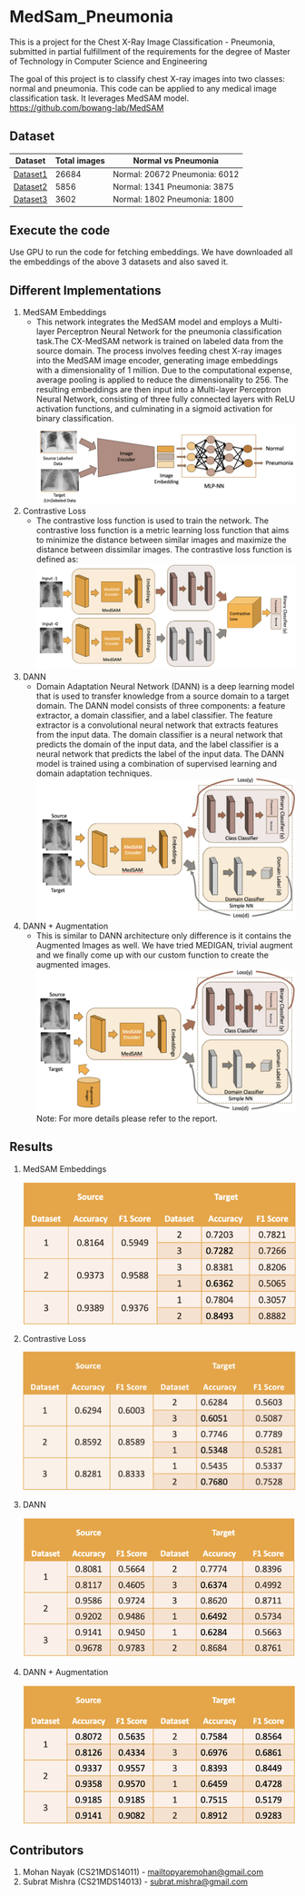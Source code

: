 # MedSam_Pneumonia
This is a project for the Chest X-Ray Image Classification - Pneumonia, submitted in partial fulfillment of the requirements for the degree of Master of Technology in Computer Science and Engineering

The goal of this project is to classify chest X-ray images into two classes: normal and pneumonia. 
This code can be applied to any medical image classification task.
It leverages MedSAM model. https://github.com/bowang-lab/MedSAM

## Dataset
| Dataset                                                                      | Total images  | Normal vs Pneumonia           |
|------------------------------------------------------------------------------|---------------|-------------------------------|
| [Dataset1](https://www.kaggle.com/c/rsna-pneumonia-detection-challenge/data) | 26684         | Normal: 20672 Pneumonia: 6012 |
| [Dataset2](https://www.kaggle.com/datasets/paultimothymooney/chest-xray-pneumonia) | 5856          | Normal: 1341 Pneumonia: 3875  |
| [Dataset3](https://www.kaggle.com/datasets/sachinkumar413/covid-pneumonia-normal-chest-xray-images?select=COVID) | 3602         | Normal: 1802 Pneumonia: 1800  |

## Execute the code
Use GPU to run the code for fetching embeddings. We have downloaded all the embeddings of the above 3 datasets and also saved it.

## Different Implementations
1. MedSAM Embeddings
   - This network integrates the MedSAM model and employs a Multi-layer Perceptron Neural Network for the pneumonia classification task.The CX-MedSAM network is trained on labeled data from the source domain. The process involves feeding chest X-ray images into the MedSAM image encoder, generating image embeddings with a dimensionality of 1 million. Due to the computational expense, average pooling is applied to reduce the dimensionality to 256. The resulting embeddings are then input into a Multi-layer Perceptron Neural Network, consisting of three fully connected layers with ReLU activation functions, and culminating in a sigmoid activation for binary classification.
   ![MedSAMOnly](resources/images/MedSAMOnly.png)
2. Contrastive Loss
    - The contrastive loss function is used to train the network. The contrastive loss function is a metric learning loss function that aims to minimize the distance between similar images and maximize the distance between dissimilar images. The contrastive loss function is defined as:
   ![ContrastiveLoss](resources/images/ContrastiveLoss.png)
3. DANN 
    - Domain Adaptation Neural Network (DANN) is a deep learning model that is used to transfer knowledge from a source domain to a target domain. The DANN model consists of three components: a feature extractor, a domain classifier, and a label classifier. The feature extractor is a convolutional neural network that extracts features from the input data. The domain classifier is a neural network that predicts the domain of the input data, and the label classifier is a neural network that predicts the label of the input data. The DANN model is trained using a combination of supervised learning and domain adaptation techniques.
   ![DANN](resources/images/DANN.png)
4. DANN + Augmentation 
    - This is similar to DANN architecture only difference is it contains the Augmented Images as well.
      We have tried MEDIGAN, trivial augment and we finally come up with our custom function to create the augmented images.
   ![DANNWithAugmentation](resources/images/DANNWithAugmentation.png)
Note: For more details please refer to the report.

## Results
1. MedSAM Embeddings

   ![MedSAMOnly_Results](resources/images/MedSAMOnly_Results.png)
2. Contrastive Loss

   ![ContrastiveLoss_Results](resources/images/ContrastiveLoss_Results.png)
3. DANN

   ![DANN_Results](resources/images/DANN_Results.png)
4. DANN + Augmentation

   ![DANNWithAugmentation_Results](resources/images/DANNWithAugmentation_Results.png)

## Contributors
1. Mohan Nayak (CS21MDS14011) - mailtopyaremohan@gmail.com
2. Subrat Mishra (CS21MDS14013) - subrat.mishra@gmail.com
